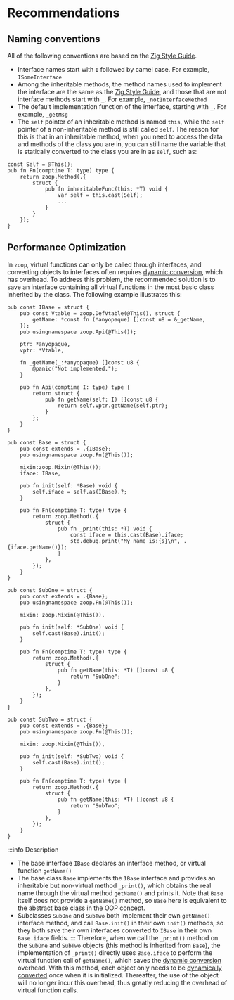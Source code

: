 # Recommendations
## Naming conventions
All of the following conventions are based on the [Zig Style Guide](https://ziglang.org/documentation/0.13.0/#Style-Guide).
- Interface names start with `I` followed by camel case. For example, `ISomeInterface`
- Among the inheritable methods, the method names used to implement the interface are the same as the [Zig Style Guide](https://ziglang.org/documentation/0.13.0/#Style-Guide), and those that are not interface methods start with `_`. For example, `_notInterfaceMethod`
- The default implementation function of the interface, starting with `_`. For example, `_getMsg`
- The `self` pointer of an inheritable method is named `this`, while the `self` pointer of a non-inheritable method is still called `self`. The reason for this is that in an inheritable method, when you need to access the data and methods of the class you are in, you can still name the variable that is statically converted to the class you are in as `self`, such as:
```zig
const Self = @This();
pub fn Fn(comptime T: type) type {
    return zoop.Method(.{
        struct {
            pub fn inheritableFunc(this: *T) void {
                var self = this.cast(Self);
                ...
            }
        }
    });
}
```

## Performance Optimization
In `zoop`, virtual functions can only be called through interfaces, and converting objects to interfaces often requires [dynamic conversion](as-cast#as), which has overhead. To address this problem, the recommended solution is to save an interface containing all virtual functions in the most basic class inherited by the class. The following example illustrates this:
```zig:line-numbers {28,31,38}
pub const IBase = struct {
    pub const Vtable = zoop.DefVtable(@This(), struct {
        getName: *const fn (*anyopaque) []const u8 = &_getName,
    });
    pub usingnamespace zoop.Api(@This());

    ptr: *anyopaque,
    vptr: *Vtable,

    fn _getName(_:*anyopaque) []const u8 {
        @panic("Not implemented.");
    }

    pub fn Api(comptime I: type) type {
        return struct {
            pub fn getName(self: I) []const u8 {
                return self.vptr.getName(self.ptr);
            }
        };
    }
}

pub const Base = struct {
    pub const extends = .{IBase};
    pub usingnamespace zoop.Fn(@This());

    mixin:zoop.Mixin(@This());
    iface: IBase,

    pub fn init(self: *Base) void {
        self.iface = self.as(IBase).?;
    }

    pub fn Fn(comptime T: type) type {
        return zoop.Method(.{
            struct {
                pub fn _print(this: *T) void {
                    const iface = this.cast(Base).iface;
                    std.debug.print("My name is:{s}\n", .{iface.getName()});
                }
            },
        });
    }
}

pub const SubOne = struct {
    pub const extends = .{Base};
    pub usingnamespace zoop.Fn(@This());

    mixin: zoop.Mixin(@This()),

    pub fn init(self: *SubOne) void {
        self.cast(Base).init();
    }

    pub fn Fn(comptime T: type) type {
        return zoop.Method(.{
            struct {
                pub fn getName(this: *T) []const u8 {
                    return "SubOne";
                }
            },
        });
    }
}

pub const SubTwo = struct {
    pub const extends = .{Base};
    pub usingnamespace zoop.Fn(@This());

    mixin: zoop.Mixin(@This()),

    pub fn init(self: *SubTwo) void {
        self.cast(Base).init();
    }

    pub fn Fn(comptime T: type) type {
        return zoop.Method(.{
            struct {
                pub fn getName(this: *T) []const u8 {
                    return "SubTwo";
                }
            },
        });
    }
}
```
:::info Description
- The base interface `IBase` declares an interface method, or virtual function `getName()`
- The base class `Base` implements the `IBase` interface and provides an inheritable but non-virtual method `_print()`, which obtains the real name through the virtual method `getName()` and prints it. Note that `Base` itself does not provide a `getName()` method, so `Base` here is equivalent to the abstract base class in the OOP concept.
- Subclasses `SubOne` and `SubTwo` both implement their own `getName()` interface method, and call `Base.init()` in their own `init()` methods, so they both save their own interfaces converted to `IBase` in their own `Base.iface` fields.
:::
Therefore, when we call the `_print()` method on the `SubOne` and `SubTwo` objects (this method is inherited from `Base`), the implementation of `_print()` directly uses `Base.iface` to perform the virtual function call of `getName()`, which saves the [dynamic conversion](as-cast#as) overhead.
With this method, each object only needs to be [dynamically converted](as-cast#as) once when it is initialized. Thereafter, the use of the object will no longer incur this overhead, thus greatly reducing the overhead of virtual function calls.
